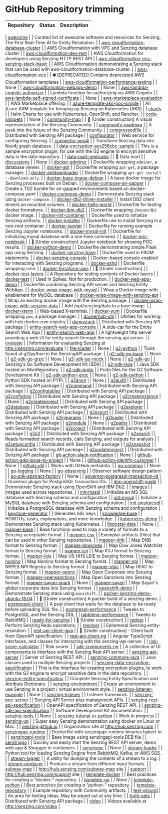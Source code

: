 # GitHub Repository trimming


| Repository           | Status | Description |
|----------------------|--------|-------------|

| [awesome](https://github.com/Senzing/awesome) | | Curated list of awesome software and resources for Senzing, The First Real-Time AI for Entity Resolution. |
| [aws-cloudformation-database-cluster](https://github.com/Senzing/aws-cloudformation-database-cluster) | | AWS Cloudformation with VPC and Senzing database cluster |
| [aws-cloudformation-dev-rest](https://github.com/Senzing/aws-cloudformation-dev-rest) | | AWS Cloudformation for developers using Senzing HTTP REST API |
| [aws-cloudformation-ecs-senzing-stack-basic](https://github.com/Senzing/aws-cloudformation-ecs-senzing-stack-basic) | | AWS Cloudformation demonstrating a Senzing stack that can be used with aws-cloudformation-database-cluster. |
| [aws-cloudformation-ecs](https://github.com/Senzing/aws-cloudformation-ecs) | | :no_entry: [DEPRECATED] Contains deprecated AWS Cloudformation templates |
| [aws-cloudformation-performance-testing](https://github.com/Senzing/aws-cloudformation-performance-testing) | | None |
| [aws-cloudformation-webapp-demo](https://github.com/Senzing/aws-cloudformation-webapp-demo) | | None |
| [aws-lambda-cognito-authorizer](https://github.com/Senzing/aws-lambda-cognito-authorizer) | | Lambda function for authorizing via AWS Cognito |
| [aws-lambda-self-signed-certificate](https://github.com/Senzing/aws-lambda-self-signed-certificate) | | None |
| [aws-marketplace-evaluation](https://github.com/Senzing/aws-marketplace-evaluation) | | AWS Marketplace offering. |
| [azure-template-aks-poc-simple](https://github.com/Senzing/azure-template-aks-poc-simple) | | An Azure ARM template for bringing up Senzing on Kubernetes (AKS) |
| [charts](https://github.com/Senzing/charts) | | Helm Charts for use with Kubernetes, OpenShift, and Rancher. |
| [code-snippets](https://github.com/Senzing/code-snippets) | | None |
| [community-map](https://github.com/Senzing/community-map) | | :construction: [Under construction] A visual representation of the Senzing Community. |
| [community-roadmap](https://github.com/Senzing/community-roadmap) | | A peek into the future of the Senzing Community. |
| [compressedfile](https://github.com/Senzing/compressedfile) | | Distributed with Senzing API package |
| [configurator](https://github.com/Senzing/configurator) | | Web service for configuring Senzing. |
| [connector-neo4j](https://github.com/Senzing/connector-neo4j) | | Transform Senzing data into Neo4j graph database. |
| [data-encryption-aes256cbc-sample](https://github.com/Senzing/data-encryption-aes256cbc-sample) | | This is a sample encryption plugin, for use with the G2 engine to encrypt sensitive data in the data repository.  |
| [data-mart-replicator](https://github.com/Senzing/data-mart-replicator) | | :construction: Data mart |
| [discussions](https://github.com/Senzing/discussions) | | None |
| [docker-adminer](https://github.com/Senzing/docker-adminer) | | Dockerfile wrapping `adminer`, a database viewer. |
| [docker-apt](https://github.com/Senzing/docker-apt) | | Dockerfile wrapping `apt-get`, a package manager. |
| [docker-aptdownloader](https://github.com/Senzing/docker-aptdownloader) | | Dockerfile wrapping `apt-get install --download-only`. |
| [docker-base-image-debian](https://github.com/Senzing/docker-base-image-debian) | | A base docker image for Senzing processes built on Debian. |
| [docker-compose-air-gapper](https://github.com/Senzing/docker-compose-air-gapper) | | Create a TGZ bundle for air-gapped environments based on docker-compose.yaml |
| [docker-compose-demo](https://github.com/Senzing/docker-compose-demo) | | Demonstrate Senzing stack using `docker-compose`. |
| [docker-db2-driver-installer](https://github.com/Senzing/docker-db2-driver-installer) | | Install DB2 client drivers on mounted volumes. |
| [docker-hello-world](https://github.com/Senzing/docker-hello-world) | | Dockerfile for testing docker formations. |
| [docker-ibm-db2](https://github.com/Senzing/docker-ibm-db2) | | Dockerfile wrapping `ibmcom/db2` docker image. |
| [docker-init-container](https://github.com/Senzing/docker-init-container) | | Dockerfile used to initialize Senzing artifacts. |
| [docker-installer](https://github.com/Senzing/docker-installer) | | Dockerfile use to install Senzing in a non-root container. |
| [docker-jupyter](https://github.com/Senzing/docker-jupyter) | | Dockerfile for running example Senzing Jupyter notebooks. |
| [docker-mysql-init](https://github.com/Senzing/docker-mysql-init) | | Dockerfile for initializing mysql database with a one-time command. |
| [docker-poc-notebook](https://github.com/Senzing/docker-poc-notebook) | | :construction: [Under construction] Jupyter notebook for showing POC results. |
| [docker-python-demo](https://github.com/Senzing/docker-python-demo) | | Dockerfile demonstrating simple Flask app using Senzing. |
| [docker-senzing-base](https://github.com/Senzing/docker-senzing-base) | | Dockerfile used in FROM statements. |
| [docker-senzing-console](https://github.com/Senzing/docker-senzing-console) | | Docker-based console enabled for interacting with Senzing programs. |
| [docker-sshd](https://github.com/Senzing/docker-sshd) | | Dockerfile wrapping `sshd`. |
| [docker-terraform-aws](https://github.com/Senzing/docker-terraform-aws) | | :construction: [Under construction]  |
| [docker-test-layers](https://github.com/Senzing/docker-test-layers) | | A Repository for testing contents of Docker layers |
| [docker-test](https://github.com/Senzing/docker-test) | | Used in Spikes. Not for production. |
| [docker-web-app-demo](https://github.com/Senzing/docker-web-app-demo) | | Dockerfile combining Senzing API server and Senzing Entity WebApp. |
| [docker-wrap-image-with-mysql](https://github.com/Senzing/docker-wrap-image-with-mysql) | | Wrap a Docker image with enablement for MySQL database |
| [docker-wrap-image-with-senzing-apt](https://github.com/Senzing/docker-wrap-image-with-senzing-apt) | | Wrap an existing docker image with the Senzing package. |
| [docker-wrap-image-with-senzing-data](https://github.com/Senzing/docker-wrap-image-with-senzing-data) | | Add /opt/senzing/data to a base image. |
| [docker-xterm](https://github.com/Senzing/docker-xterm) | | Web-based X-terminal. |
| [docker-yum](https://github.com/Senzing/docker-yum) | | Dockerfile wrapping `yum`, a package manager. |
| [dockerhub-util](https://github.com/Senzing/dockerhub-util) | | Utilities for working with hub.docker.com registry |
| [dumpstack](https://github.com/Senzing/dumpstack) | | Distributed with Senzing API package |
| [entity-search-web-app-console](https://github.com/Senzing/entity-search-web-app-console) | | A side-car for the Entity Search Web App |
| [entity-search-web-app](https://github.com/Senzing/entity-search-web-app) | | A lightweight http server providing a web UI for entity search through the senzing api server. |
| [evaluate](https://github.com/Senzing/evaluate) | | Information for evaluating Senzing at http://senzing.com/evaluate |
| [file-loader](https://github.com/Senzing/file-loader) | | None |
| [g2-python](https://github.com/Senzing/g2-python) | | Tools found at g2/python in the SenzingAPI package. |
| [g2-sdk-go-base](https://github.com/Senzing/g2-sdk-go-base) | | None |
| [g2-sdk-go-grpc](https://github.com/Senzing/g2-sdk-go-grpc) | | None |
| [g2-sdk-go-mock](https://github.com/Senzing/g2-sdk-go-mock) | | None |
| [g2-sdk-go](https://github.com/Senzing/g2-sdk-go) | | Senzing's Go Software Development Kit (SDK) |
| [g2-sdk-java](https://github.com/Senzing/g2-sdk-java) | | Java SDK hosted on MvnRepository. |
| [g2-sdk-proto](https://github.com/Senzing/g2-sdk-proto) | | Proto files for the G2 Software Development Kit |
| [g2-sdk-python-grpc](https://github.com/Senzing/g2-sdk-python-grpc) | | None |
| [g2-sdk-python](https://github.com/Senzing/g2-sdk-python) | | Python SDK hosted on PYPI. |
| [g2anon](https://github.com/Senzing/g2anon) | | None |
| [g2audit](https://github.com/Senzing/g2audit) | | Distributed with Senzing API package |
| [g2command](https://github.com/Senzing/g2command) | | Distributed with Senzing API package |
| [g2configtables](https://github.com/Senzing/g2configtables) | | Distributed with Senzing API package |
| [g2configtool](https://github.com/Senzing/g2configtool) | | Distributed with Senzing API package |
| [g2createinstance](https://github.com/Senzing/g2createinstance) | | None |
| [g2createproject](https://github.com/Senzing/g2createproject) | | Distributed with Senzing API package |
| [g2database](https://github.com/Senzing/g2database) | | Distributed with Senzing API package |
| [g2explorer](https://github.com/Senzing/g2explorer) | | Distributed with Senzing API package |
| [g2export](https://github.com/Senzing/g2export) | | Distributed with Senzing API package |
| [g2iniparams](https://github.com/Senzing/g2iniparams) | | None |
| [g2loader](https://github.com/Senzing/g2loader) | | Distributed with Senzing API package |
| [g2module](https://github.com/Senzing/g2module) | | None |
| [g2paths](https://github.com/Senzing/g2paths) | | Distributed with Senzing API package |
| [g2project](https://github.com/Senzing/g2project) | | Distributed with Senzing API package |
| [g2s3](https://github.com/Senzing/g2s3) | | Distributed with Senzing API package |
| [g2search](https://github.com/Senzing/g2search) | | Reads formatted search records, calls Senzing, and outputs for analysis |
| [g2setupconfig](https://github.com/Senzing/g2setupconfig) | | Distributed with Senzing API package |
| [g2snapshot](https://github.com/Senzing/g2snapshot) | | Distributed with Senzing API package |
| [g2updateproject](https://github.com/Senzing/g2updateproject) | | Distributed with Senzing API package |
| [git-action-slack-notification](https://github.com/Senzing/git-action-slack-notification) | | None |
| [github-action-add-issue-to-project](https://github.com/Senzing/github-action-add-issue-to-project) | | None |
| [github-action-identify-customer](https://github.com/Senzing/github-action-identify-customer) | | None |
| [github-util](https://github.com/Senzing/github-util) | | Works with GitHub metadata. |
| [go-common](https://github.com/Senzing/go-common) | | None |
| [go-logging](https://github.com/Senzing/go-logging) | | None |
| [go-observing](https://github.com/Senzing/go-observing) | | Observer software design pattern |
| [go-sdk-abstract-factory](https://github.com/Senzing/go-sdk-abstract-factory) | | None |
| [governor-postgresql-transaction-id](https://github.com/Senzing/governor-postgresql-transaction-id) | | Governor plugin for PostgreSQL transaction IDs. |
| [ibm-openshift-guide](https://github.com/Senzing/ibm-openshift-guide) | | Demonstrate Senzing stack using OpenShift and IBM Db2. |
| [images](https://github.com/Senzing/images) | | Images used across repositories. |
| [init-mssql](https://github.com/Senzing/init-mssql) | | Initialize an MS SQL database with Senzing schema and configuration |
| [init-mysql](https://github.com/Senzing/init-mysql) | | Initialize a MySQL database with Senzing schema and configuration |
| [init-postgresql](https://github.com/Senzing/init-postgresql) | | Initialize a PostgreSQL database with Senzing schema and configuration |
| [keystore-generator](https://github.com/Senzing/keystore-generator) | | Generates SSL keys |
| [knowledge-base](https://github.com/Senzing/knowledge-base) | | HOWTOs, tasks, explanations, and more knowledge. |
| [kubernetes-demo](https://github.com/Senzing/kubernetes-demo) | | Demonstrate Senzing stack using Kubernetes. |
| [libpostal-data](https://github.com/Senzing/libpostal-data) | | None |
| [mapper-base](https://github.com/Senzing/mapper-base) | | Base functions used to map a variety of formats to a Senzing-acceptable format. |
| [mapper-csv](https://github.com/Senzing/mapper-csv) | | Exemplar artifacts (files) that can be used in other Senzing repositories. |
| [mapper-dnb](https://github.com/Senzing/mapper-dnb) | | Map DNB format to Senzing format. |
| [mapper-dowjones](https://github.com/Senzing/mapper-dowjones) | | Map Dow Jones Watchlist format to Senzing format. |
| [mapper-icij](https://github.com/Senzing/mapper-icij) | | Map ICIJ format to Senzing format. |
| [mapper-leie](https://github.com/Senzing/mapper-leie) | | Map US HHS LEIE to Senzing format. |
| [mapper-nomino](https://github.com/Senzing/mapper-nomino) | |  Map Nomino format to Senzing format. |
| [mapper-npi](https://github.com/Senzing/mapper-npi) | | Map NPPES NPI Registry to Senzing format. |
| [mapper-ofac](https://github.com/Senzing/mapper-ofac) | | Map OFAC to Senzing format. |
| [mapper-openc](https://github.com/Senzing/mapper-openc) | | Map Open Corporate into Senzing format. |
| [mapper-opensanctions](https://github.com/Senzing/mapper-opensanctions) | | Map Open Sanctions into Senzing format. |
| [mapper-sayari-spark](https://github.com/Senzing/mapper-sayari-spark) | | None |
| [mapper-sayari](https://github.com/Senzing/mapper-sayari) | | Map Sayari's global corporate data into Senzing format. |
| [openshift-demo](https://github.com/Senzing/openshift-demo) | | Demonstrate Senzing stack using `minishift`. |
| [packer-senzing-demo-ubuntu-18.04](https://github.com/Senzing/packer-senzing-demo-ubuntu-18.04) | | :construction: [Under construction] A packer build of a senzing demo. |
| [postgresql-client](https://github.com/Senzing/postgresql-client) | | A psql client that waits for the database to be ready before uploading SQL file. |
| [postgresql-performance](https://github.com/Senzing/postgresql-performance) | | Tweaks to PostgreSQL and the Senzing DDL |
| [rabbitmq-performance](https://github.com/Senzing/rabbitmq-performance) | | Tweeks to RabbitMQ |
| [ready-for-senzing](https://github.com/Senzing/ready-for-senzing) | | :construction: [Under construction]  |
| [redoer](https://github.com/Senzing/redoer) | | Perform Senzing Redo operations. |
| [resolver](https://github.com/Senzing/resolver) | | Ephemeral Senzing entity-resolution. |
| [rest-api-client-java](https://github.com/Senzing/rest-api-client-java) | | :construction: [Under construction] - Client built from OpenAPI specification. |
| [rest-api-client-ng](https://github.com/Senzing/rest-api-client-ng) | | Angular TypeScript interfaces, and classes for interacting with the senzing-api-server. |
| [risk-score-calculator](https://github.com/Senzing/risk-score-calculator) | | Risk scorer. |
| [sdk-components-ng](https://github.com/Senzing/sdk-components-ng) | | A collection of UI components to interface with the Senzing Rest API server. |
| [senzing-api-server](https://github.com/Senzing/senzing-api-server) | | Server of Senzing REST API. |
| [senzing-commons-java](https://github.com/Senzing/senzing-commons-java) | | Java classes used in multiple Senzing projects |
| [senzing-data-encryption-specification](https://github.com/Senzing/senzing-data-encryption-specification) | | This is the interface for creating encryption plugins, to work with the G2 engine to encrypt sensitive data in the data repository. |
| [senzing-entity-specification](https://github.com/Senzing/senzing-entity-specification) | | Complete Senzing Entity Specification and Attribute Dictionary. |
| [senzing-environment](https://github.com/Senzing/senzing-environment) | | Create an environment to use Senzing in a project / virtual environment style. |
| [senzing-listener-example](https://github.com/Senzing/senzing-listener-example) | | None |
| [senzing-listener](https://github.com/Senzing/senzing-listener) | | Listener framework. |
| [senzing-poc-server](https://github.com/Senzing/senzing-poc-server) | | Senzing API Server plus management APIs. |
| [senzing-rest-api-specification](https://github.com/Senzing/senzing-rest-api-specification) | | OpenAPI specification of Senzing REST API. |
| [senzing-sdk-api-specification](https://github.com/Senzing/senzing-sdk-api-specification) | | Software Development Kit documentation. |
| [senzing-tools](https://github.com/Senzing/senzing-tools) | | None |
| [senzing-tutorial-in-python](https://github.com/Senzing/senzing-tutorial-in-python) | | Work in progress |
| [senzing-up](https://github.com/Senzing/senzing-up) | | Super easy Senzing demonstration using docker on Linux or Mac. |
| [senzing.github.io](https://github.com/Senzing/senzing.github.io) | | Organization site at http://hub.senzing.com |
| [senzingapi-runtime](https://github.com/Senzing/senzingapi-runtime) | | Dockerfile with senzingapi-runtime binaries baked-in |
| [senzingapi-tools](https://github.com/Senzing/senzingapi-tools) | | Base image using senzingapi-tools DEB file |
| [senzinggo](https://github.com/Senzing/senzinggo) | | Quickly and easily start the Senzing REST API server, demo web app & Swagger in containers. |
| [servegrpc](https://github.com/Senzing/servegrpc) | | None |
| [stream-loader](https://github.com/Senzing/stream-loader) | | Python tool for loading Senzing Engine from RabbitMQ, Kafka, or AWS SQS. |
| [stream-logger](https://github.com/Senzing/stream-logger) | | A utility for dumping the contents of a stream to a log. |
| [stream-producer](https://github.com/Senzing/stream-producer) | | Produce a stream from different input formats. |
| [subway-map](https://github.com/Senzing/subway-map) | | http://hub.senzing.com/subway-map site |
| [support](https://github.com/Senzing/support) | | http://hub.senzing.com/support site |
| [template-docker](https://github.com/Senzing/template-docker) | | Best practices for creating a "docker-*" repository. |
| [template-go](https://github.com/Senzing/template-go) | | None |
| [template-python](https://github.com/Senzing/template-python) | | Best practices for creating a "python-*" repository. |
| [template-repository](https://github.com/Senzing/template-repository) | | Example repository with Community artifacts. |
| [test-ground](https://github.com/Senzing/test-ground) | | An area for testing ideas.  May be wiped out at any time. |
| [truth-sets](https://github.com/Senzing/truth-sets) | | Distributed with Senzing API package |
| [video](https://github.com/Senzing/video) | | Videos available at http://senzing.com/video |
